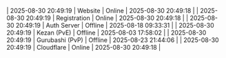 | 2025-08-30 20:49:19 | Website | Online | 2025-08-30 20:49:18 |
| 2025-08-30 20:49:19 | Registration | Online | 2025-08-30 20:49:18 |
| 2025-08-30 20:49:19 | Auth Server | Offline | 2025-08-18 09:33:31 |
| 2025-08-30 20:49:19 | Kezan (PvE) | Offline | 2025-08-03 17:58:02 |
| 2025-08-30 20:49:19 | Gurubashi (PvP) | Offline | 2025-08-23 21:44:06 |
| 2025-08-30 20:49:19 | Cloudflare | Online | 2025-08-30 20:49:18 |
